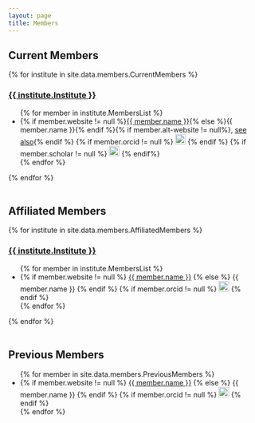 ```yaml
---
layout: page
title: Members
---
```


<section class="row">
  <h2>Current Members</h2>  

{% for institute in site.data.members.CurrentMembers %}  
  <section class="small-5 medium-4 columns">
  <div class="shaded_box">
  <h3 style="text-decoration: underline;">{{ institute.Institute }} </h3>
  <ul >
  {% for member in institute.MembersList %}
  <li> {% if member.website != null %}<a href="{{ member.website }}" target="_blank" rel="noopener noreferrer">{{ member.name }}</a>{% else %}{{ member.name }}{% endif %}{% if member.alt-website != null%}, <a href="{{ member.alt-website }}" target="_blank" rel="noopener noreferrer">see also</a>{% endif %}
  {% if member.orcid != null %}
    <a href="{{ member.orcid }}" target="_blank" rel="noopener noreferrer"><img alt="ORCID logo" src="/images/logos/orcid_32x32.png" width="21" height="21"/></a>
  {% endif %}
  {% if member.scholar != null %}
    <a href="{{ member.scholar }}" target="_blank" rel="noopener noreferrer"><img alt="Google Scholar Logo" src="/images/logos/gscholar32x32.png" width="21" height="21"/></a>
  {% endif%}
  </li>
  {% endfor %}
  </ul>
  </div>
  </section>
{% endfor  %}

</section>
<br>

<section class="row">

<h2> Affiliated Members </h2>
{% for institute in site.data.members.AffiliatedMembers %}
  <section class="small-5 medium-4 columns">
  <div class="shaded_box">
  <h3 style="text-decoration: underline;">{{ institute.Institute }}</h3>

  <ul>
  {% for member in institute.MembersList %}
    <li>
    {% if member.website != null %}
      <a href="{{ member.website }}" target="_blank" rel="noopener noreferrer">{{ member.name }}</a>
    {% else %}
      {{ member.name }}
    {% endif %}
    {% if member.orcid != null %}
      <a href="{{ member.orcid }}" target="_blank" rel="noopener noreferrer"><img alt="ORCID logo" src="/images/logos/orcid_32x32.png" width="21" height="21"/></a>
    {% endif %}
    </li>
  {% endfor %}
  </ul>
  </div>
  </section>
{% endfor %}
</section>
<br>

<section class="row">
<h2> Previous Members </h2>
<div class="shaded_box">
<ul>
{% for member in site.data.members.PreviousMembers %}   
  <li>
  {% if member.website != null %}
    <a href="{{ member.website }}" target="_blank" rel="noopener noreferrer">{{ member.name }}</a>
  {% else %}
    {{ member.name }}
  {% endif %}
  {% if member.orcid != null %}
  <a href="{{ member.orcid }}" target="_blank" rel="noopener noreferrer"><img alt="ORCID logo" src="/images/logos/orcid_32x32.png" width="21" height="21"/></a>
  {% endif %}
  </li>
{% endfor %}
</ul>
</div>
</section>
